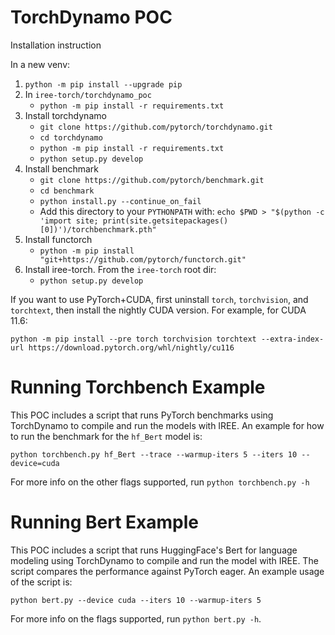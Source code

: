 # TorchDynamo POC

Installation instruction

In a new venv:

1. `python -m pip install --upgrade pip`
2. In `iree-torch/torchdynamo_poc`
   - `python -m pip install -r requirements.txt`
3. Install torchdynamo
   - `git clone https://github.com/pytorch/torchdynamo.git`
   - `cd torchdynamo`
   - `python -m pip install -r requirements.txt`
   - `python setup.py develop`
4. Install benchmark
   - `git clone https://github.com/pytorch/benchmark.git`
   - `cd benchmark`
   - `python install.py --continue_on_fail`
   - Add this directory to your `PYTHONPATH` with: `echo $PWD > "$(python -c 'import site; print(site.getsitepackages()[0])')/torchbenchmark.pth"`
5. Install functorch
   - `python -m pip install "git+https://github.com/pytorch/functorch.git"`
6. Install iree-torch. From the `iree-torch` root dir:
   - `python setup.py develop`
   
If you want to use PyTorch+CUDA, first uninstall `torch`, `torchvision`, and
`torchtext`, then install the nightly CUDA version. For example, for CUDA 11.6:

```
python -m pip install --pre torch torchvision torchtext --extra-index-url https://download.pytorch.org/whl/nightly/cu116
```

# Running Torchbench Example

This POC includes a script that runs PyTorch benchmarks using TorchDynamo to
compile and run the models with IREE. An example for how to run the benchmark
for the `hf_Bert` model is:

```
python torchbench.py hf_Bert --trace --warmup-iters 5 --iters 10 --device=cuda
```

For more info on the other flags supported, run `python torchbench.py -h`

# Running Bert Example

This POC includes a script that runs HuggingFace's Bert for language modeling
using TorchDynamo to compile and run the model with IREE. The script compares
the performance against PyTorch eager. An example usage of the script is:

```
python bert.py --device cuda --iters 10 --warmup-iters 5
```

For more info on the flags supported, run `python bert.py -h`.
